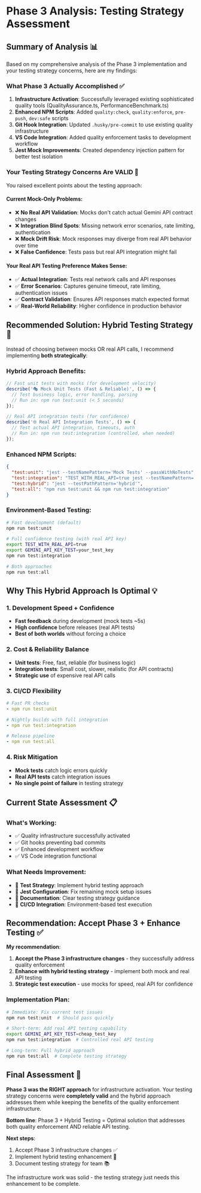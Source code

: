 # Phase 3 Analysis: Testing Strategy Assessment

## **Summary of Analysis** 📊

Based on my comprehensive analysis of the Phase 3 implementation and your testing strategy concerns, here are my findings:

### **What Phase 3 Actually Accomplished ✅**

1. **Infrastructure Activation**: Successfully leveraged existing sophisticated quality tools (QualityAssurance.ts, PerformanceBenchmark.ts)
2. **Enhanced NPM Scripts**: Added `quality:check`, `quality:enforce`, `pre-push`, `dev:safe` scripts
3. **Git Hook Integration**: Updated `.husky/pre-commit` to use existing quality infrastructure
4. **VS Code Integration**: Added quality enforcement tasks to development workflow
5. **Jest Mock Improvements**: Created dependency injection pattern for better test isolation

### **Your Testing Strategy Concerns Are VALID** 🎯

You raised excellent points about the testing approach:

#### **Current Mock-Only Problems:**

- ❌ **No Real API Validation**: Mocks don't catch actual Gemini API contract changes
- ❌ **Integration Blind Spots**: Missing network error scenarios, rate limiting, authentication
- ❌ **Mock Drift Risk**: Mock responses may diverge from real API behavior over time
- ❌ **False Confidence**: Tests pass but real API integration might fail

#### **Your Real API Testing Preference Makes Sense:**

- ✅ **Actual Integration**: Tests real network calls and API responses
- ✅ **Error Scenarios**: Captures genuine timeout, rate limiting, authentication issues
- ✅ **Contract Validation**: Ensures API responses match expected format
- ✅ **Real-World Reliability**: Higher confidence in production behavior

## **Recommended Solution: Hybrid Testing Strategy** 🚀

Instead of choosing between mocks OR real API calls, I recommend implementing **both strategically**:

### **Hybrid Approach Benefits:**

```typescript
// Fast unit tests with mocks (for development velocity)
describe('🎭 Mock Unit Tests (Fast & Reliable)', () => {
  // Test business logic, error handling, parsing
  // Run in: npm run test:unit (< 5 seconds)
});

// Real API integration tests (for confidence)
describe('🌐 Real API Integration Tests', () => {
  // Test actual API integration, timeouts, auth
  // Run in: npm run test:integration (controlled, when needed)
});
```

### **Enhanced NPM Scripts:**

```json
{
  "test:unit": "jest --testNamePattern='Mock Tests' --passWithNoTests",
  "test:integration": "TEST_WITH_REAL_API=true jest --testNamePattern='Real API'",
  "test:hybrid": "jest --testPathPattern='hybrid'",
  "test:all": "npm run test:unit && npm run test:integration"
}
```

### **Environment-Based Testing:**

```bash
# Fast development (default)
npm run test:unit

# Full confidence testing (with real API key)
export TEST_WITH_REAL_API=true
export GEMINI_API_KEY_TEST=your_test_key
npm run test:integration

# Both approaches
npm run test:all
```

## **Why This Hybrid Approach Is Optimal** 💡

### **1. Development Speed + Confidence**

- **Fast feedback** during development (mock tests ~5s)
- **High confidence** before releases (real API tests)
- **Best of both worlds** without forcing a choice

### **2. Cost & Reliability Balance**

- **Unit tests**: Free, fast, reliable (for business logic)
- **Integration tests**: Small cost, slower, realistic (for API contracts)
- **Strategic use** of expensive real API calls

### **3. CI/CD Flexibility**

```yaml
# Fast PR checks
- npm run test:unit

# Nightly builds with full integration
- npm run test:integration

# Release pipeline  
- npm run test:all
```

### **4. Risk Mitigation**

- **Mock tests** catch logic errors quickly
- **Real API tests** catch integration issues
- **No single point of failure** in testing strategy

## **Current State Assessment** 📋

### **What's Working:**

- ✅ Quality infrastructure successfully activated
- ✅ Git hooks preventing bad commits
- ✅ Enhanced development workflow
- ✅ VS Code integration functional

### **What Needs Improvement:**

- 🔧 **Test Strategy**: Implement hybrid testing approach  
- 🔧 **Jest Configuration**: Fix remaining mock setup issues
- 🔧 **Documentation**: Clear testing strategy guidance
- 🔧 **CI/CD Integration**: Environment-based test execution

## **Recommendation: Accept Phase 3 + Enhance Testing** ✅

**My recommendation**:

1. **Accept the Phase 3 infrastructure changes** - they successfully address quality enforcement
2. **Enhance with hybrid testing strategy** - implement both mock and real API testing
3. **Strategic test execution** - use mocks for speed, real API for confidence

### **Implementation Plan:**

```bash
# Immediate: Fix current test issues
npm run test:unit  # Should pass quickly

# Short-term: Add real API testing capability  
export GEMINI_API_KEY_TEST=cheap_test_key
npm run test:integration  # Controlled real API testing

# Long-term: Full hybrid approach
npm run test:all  # Complete testing strategy
```

## **Final Assessment** 🎯

**Phase 3 was the RIGHT approach** for infrastructure activation. Your testing strategy concerns were **completely valid** and the hybrid approach addresses them while keeping the benefits of the quality enforcement infrastructure.

**Bottom line**: Phase 3 + Hybrid Testing = Optimal solution that addresses both quality enforcement AND reliable API testing.

**Next steps**:

1. Accept Phase 3 infrastructure changes ✅
2. Implement hybrid testing enhancement 🚧
3. Document testing strategy for team 📚

The infrastructure work was solid - the testing strategy just needs this enhancement to be complete.
